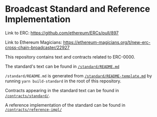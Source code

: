 # Broadcast Standard and Reference Implementation

Link to ERC: https://github.com/ethereum/ERCs/pull/897

Link to Ethereum Magicians: https://ethereum-magicians.org/t/new-erc-cross-chain-broadcaster/22927

This repository contains text and contracts related to ERC-0000.

The standard's text can be found in [`/standard/README.md`](/standard/README.md)

`/standard/README.md` is generated from [`/standard/README-template.md`](./standard/README-template.md) by running `yarn build-standard` in the root of this repository.

Contracts appearing in the standard text can be found in [`/contracts/standard/`](/contracts/standard/).

A reference implementation of the standard can be found in [`/contracts/reference-impl/`](/contracts/reference-impl/)
